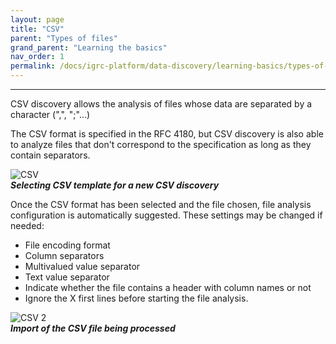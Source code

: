 ```yaml
---
layout: page
title: "CSV"
parent: "Types of files"
grand_parent: "Learning the basics"
nav_order: 1
permalink: /docs/igrc-platform/data-discovery/learning-basics/types-of-files/csv/
---
```

---

CSV discovery allows the analysis of files whose data are separated by a character (",", ";"...)   

The CSV format is specified in the RFC 4180, but CSV discovery is also able to analyze files that don't correspond to the specification as long as they contain separators.   

![CSV]({{site.baseurl}}/docs/igrc-platform/data-discovery/learning-the-basics/types-of-files/images/1-csv.png "CSV")    
**_Selecting CSV template for a new CSV discovery_**    

Once the CSV format has been selected and the file chosen, file analysis configuration is automatically suggested. These settings may be changed if needed:   

- File encoding format
- Column separators
- Multivalued value separator
- Text value separator
- Indicate whether the file contains a header with column names or not
- Ignore the X first lines before starting the file analysis.

![CSV 2]({{site.baseurl}}/docs/igrc-platform/data-discovery/learning-the-basics/types-of-files/images/2-csv.png "CSV 2")     
**_Import of the CSV file being processed_**
